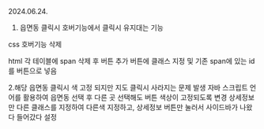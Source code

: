 2024.06.24.
1. 읍면동 클릭시 호버기능에서 클릭시 유지대는 기능 

css 호버기능 삭제

html 각 테이블에 span 삭제 후 버튼 추가
버튼에 클래스 지정 및 기존 span에 있는 id를 버튼으로 넣음


2.해당 읍면동 클릭시 색 고정 되지만 지도 클릭시 사라지는 문제 발생
자바 스크립트 언어를 활용하여 읍면동 선택 후 다른 곳 선택해도 버튼 색상이 고정되도록 변경
상세정보만 다른 클래스를 지정하여 다른색 지정하고, 상세정보 버튼만 눌러서 사이드바가 나왔다 들어갔다 설정
